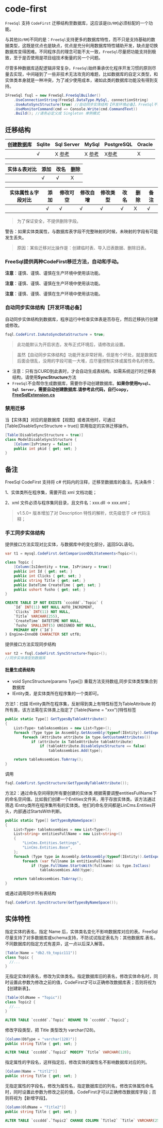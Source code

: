 # code-first

`FreeSql` 支持 `CodeFirst` 迁移结构至数据库，这应该是(`O/RM`)必须标配的一个功能。

与其他(`O/RM`)不同的是：`FreeSql`支持更多的数据库特性，而不只是支持基础的数据类型，这既是优点也是缺点，优点是充分利用数据库特性辅助开发，缺点是切换数据库变得困难。不同程序员的理念可能不太一致，`FreeSql`尽量把功能支持到极致，至于是否使用是项目组技术衡量的另一个问题。

尽管多种数据库适配逻辑非常复杂，`FreeSql`始终秉承优化程序开发习惯的原则尽量去实现，中间碰到了一些非技术无法攻克的难题，比如数据库的自定义类型，和实体类本身就是一种冲突，为了减少使用成本，诸如此类的数据库功能没有得到支持。

```csharp
IFreeSql fsql = new FreeSql.FreeSqlBuilder()
    .UseConnectionString(FreeSql.DataType.MySql, connectionString)
    .UseAutoSyncStructure(true) //自动同步实体结构【开发环境必备】，FreeSql不会扫描程序集，只有CRUD时才会生成表。
    .UseMonitorCommand(cmd => Console.Write(cmd.CommandText))
    .Build(); //请务必定义成 Singleton 单例模式
```


## 迁移结构

| 创建数据库 | Sqlite | Sql Server | MySql | PostgreSQL | Oracle |
| ---------- | ------ | ---------- | ----- | ---------- | ------ |
|   | √ | X [参考](https://github.com/luoyunchong/lin-cms-dotnetcore/blob/master/src/LinCms.Infrastructure/FreeSql/FreeSqlExtension.cs#L153) | X [参考](https://github.com/luoyunchong/lin-cms-dotnetcore/blob/master/src/LinCms.Infrastructure/FreeSql/FreeSqlExtension.cs#L129)| X[参考](https://github.com/luoyunchong/lin-cms-dotnetcore/blob/master/src/LinCms.Infrastructure/FreeSql/FreeSqlExtension.cs#L233) | X |

| 实体＆表对比 | 添加 | 改名 | 删除 |
| ------------ | ---- | ---- | ---- |
|              | √    | √    | X    |

| 实体属性＆字段对比 | 添加 | 修改可空 | 修改自增 | 修改类型 | 改名 | 删除 | 备注 |
| ------------------ | ---- | -------- | -------- | -------- | ---- | ---- | ---- |
|                    | √    | √        | √        | √        | √    | X    | √    |

> 为了保证安全，不提供删除字段。

警告：如果实体类属性，与数据库表字段不完整映射的时候，未映射的字段有可能发生丢失。

> 原因：某些迁移对比操作是：创建临时表、导入旧表数据、删除旧表。

### FreeSql提供两种CodeFirst移迁方法，自动和手动。

**注意**：谨慎、谨慎、谨慎在生产环境中使用该功能。

**注意**：谨慎、谨慎、谨慎在生产环境中使用该功能。

**注意**：谨慎、谨慎、谨慎在生产环境中使用该功能。

### 自动同步实体结构【开发环境必备】

自动同步实体结构到数据库，程序运行中检查实体表是否存在，然后迁移执行创建或修改。

```csharp
fsql.CodeFirst.IsAutoSyncDataStructure = true;
```

> 此功能默认为开启状态，发布正式环境后，请修改此设置。

> 虽然【自动同步实体结构】功能开发非常好用，但是有个坏处，就是数据库后面会很乱，没用的字段可能一大堆，应尽量控制实体或属性命名的修改。


- 注意：只有当CURD到此表时，才会自动生成表结构。如需系统运行时迁移表结构，请使用**SyncStructure**方法
- `FreeSql`不会帮你生成数据库，需要你手动创建数据库。**如果你使用`Mysql`、`Sql Server`，需要自动创建数据库.请参考此代码，自行copy，[FreeSqlExtension.cs](https://github.com/luoyunchong/lin-cms-dotnetcore/blob/master/src/LinCms.Infrastructure/FreeSql/FreeSqlExtension.cs)**

### 禁用迁移

当【实体类】对应的是数据库【视图】或者其他时，可通过 [Table(DisableSyncStructure = true)] 禁用指定的实体迁移操作。

```csharp
[Table(DisableSyncStructure = true)]
class ModelDisableSyncStructure {
    [Column(IsPrimary = false)]
    public int pkid { get; set; }
}
```

## 备注

FreeSql CodeFirst 支持将 c# 代码内的注释，迁移至数据库的备注。先决条件：

1、实体类所在程序集，需要开启 xml 文档功能；

2、xml 文件必须与程序集同目录，且文件名：xxx.dll -> xxx.xml；

> v1.5.0+ 版本增加了对 Description 特性的解析，优先级低于 c# 代码注释；

### 手工同步实体结构

提供接口方法实现对比实体，与数据库中的变化部分，返回SQL语句。

```csharp
var t1 = mysql.CodeFirst.GetComparisonDDLStatements<Topic>();

class Topic {
    [Column(IsIdentity = true, IsPrimary = true)]
    public int Id { get; set; }
    public int Clicks { get; set; }
    public string Title { get; set; }
    public DateTime CreateTime { get; set; }
    public ushort fusho { get; set; }
}
```
```sql
CREATE TABLE IF NOT EXISTS `cccddd`.`Topic` ( 
    `Id` INT(11) NOT NULL AUTO_INCREMENT, 
    `Clicks` INT(11) NOT NULL, 
    `Title` VARCHAR(255), 
    `CreateTime` DATETIME NOT NULL, 
    `fusho` SMALLINT(5) UNSIGNED NOT NULL, 
    PRIMARY KEY (`Id`)
) Engine=InnoDB CHARACTER SET utf8;
```

提供接口方法实现同步结构

```csharp
var t2 = fsql.CodeFirst.SyncStructure<Topic>();
//同步实体类型到数据库
```

#### 批量生成表结构
- void  SyncStructure(params Type[]) 重载方法支持数组,同步实体类型集合到数据库
- IEntity类，是实体类所在程序集的一个类即可。

方法1：扫描 IEntity类所在程序集，反射得到类上有特性标签为TableAttribute 的所有类，该方法需在实体类上指定了 [Table(Name = "xxx")]特性标签

```c#
public static Type[] GetTypesByTableAttribute()
{
    List<Type> tableAssembies = new List<Type>();
    foreach (Type type in Assembly.GetAssembly(typeof(IEntity)).GetExportedTypes())
        foreach (Attribute attribute in type.GetCustomAttributes())
            if (attribute is TableAttribute tableAttribute)
                if (tableAttribute.DisableSyncStructure == false)
                    tableAssembies.Add(type);

    return tableAssembies.ToArray();
}
```
调用
```csharp
fsql.CodeFirst.SyncStructure(GetTypesByTableAttribute());
```

方法2：通过命名空间得到所有要创建的实体类.根据需要调整entitiesFullName下的命名空间值。比如我们创建一个Entities文件夹，用于存放实体类。该方法通过筛选 IEntity类所在程序集所有的实体类。他们的命名空间都是LinCms.Entities开头，内部通过StartsWith判断。

```c#
public static Type[] GetTypesByNameSpace()
{
    List<Type> tableAssembies = new List<Type>();
    List<string> entitiesFullName = new List<string>()
    {
        "LinCms.Entities.Settings",
        "LinCms.Entities.Base",
    };
    foreach (Type type in Assembly.GetAssembly(typeof(IEntity)).GetExportedTypes())
        foreach (var fullname in entitiesFullName)
            if (type.FullName.StartsWith(fullname) && type.IsClass)
                tableAssembies.Add(type);

    return tableAssembies.ToArray();
}
```
或通过调用同步所有表结构

```csharp
fsql.CodeFirst.SyncStructure(GetTypesByNameSpace());
```

## 实体特性

指定实体的表名，指定 Name 后，实体类名变化不影响数据库对应的表。FreeSql尽量支持了对多数据库或schema支持，不防试试指定表名为：其他数据库.表名，不同数据库的指定方式有差异，这一点以后深入解答。
```csharp
[Table(Name = "db2.tb_topic111")]
class Topic {
  //...
}
```

无指定实体的表名，修改为实体类名。指定数据库旧的表名，修改实体命名时，同时设置此参数为修改之前的值，CodeFirst才可以正确修改数据库表；否则将视为【创建新表】。
```csharp
[Table(OldName = "Topic")]
class Topic2 {
  //...
}
```
```sql
ALTER TABLE `cccddd`.`Topic` RENAME TO `cccddd`.`Topic2`;
```

修改字段类型，把 Title 类型改为 varchar(128)。
```csharp
[Column(DbType = "varchar(128)")]
public string Title { get; set; }
```
```sql
ALTER TABLE `cccddd`.`Topic2` MODIFY `Title` VARCHAR(128);
```

指定属性的字段名，这样指定后，修改实体的属性名不影响数据库对应的列。
```csharp
[Column(Name = "titl2")]
public string Title { get; set; }
```

无指定属性的字段名，修改为属性名，指定数据库旧的列名，修改实体属性命名时，同时设置此参数为修改之前的值，CodeFirst才可以正确修改数据库字段；否则将视为【新增字段】。
```csharp
[Column(OldName = "Title2")]
public string Title { get; set; }
```
```sql
ALTER TABLE `cccddd`.`Topic2` CHANGE COLUMN `Title2` `Title` VARCHAR(255);
```
